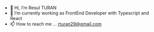 - 👋 Hi, I’m Resul TURAN
- 🌱 I’m currently working as FrontEnd Developer with Typescript and React
- 📫 How to reach me ... rturan29@gmail.com

<!---
rturan29/rturan29 is a ✨ special ✨ repository because its `README.md` (this file) appears on your GitHub profile.
You can click the Preview link to take a look at your changes.
--->
